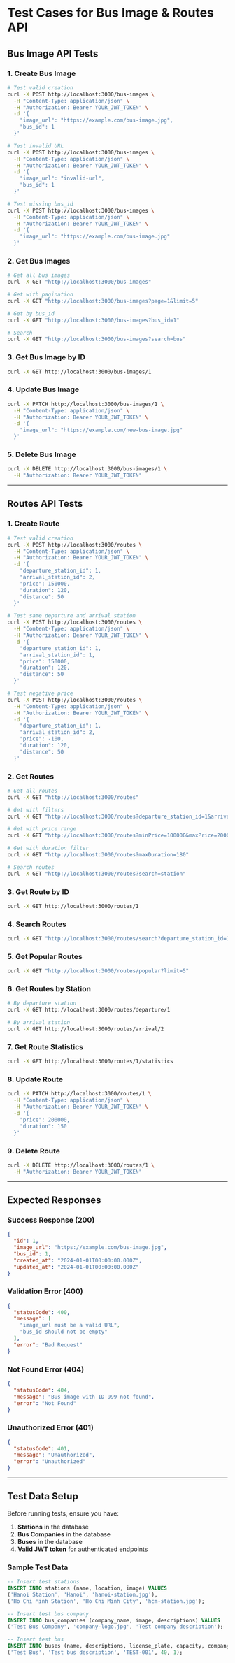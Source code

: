 # Test Cases for Bus Image & Routes API

## Bus Image API Tests

### 1. Create Bus Image
```bash
# Test valid creation
curl -X POST http://localhost:3000/bus-images \
  -H "Content-Type: application/json" \
  -H "Authorization: Bearer YOUR_JWT_TOKEN" \
  -d '{
    "image_url": "https://example.com/bus-image.jpg",
    "bus_id": 1
  }'

# Test invalid URL
curl -X POST http://localhost:3000/bus-images \
  -H "Content-Type: application/json" \
  -H "Authorization: Bearer YOUR_JWT_TOKEN" \
  -d '{
    "image_url": "invalid-url",
    "bus_id": 1
  }'

# Test missing bus_id
curl -X POST http://localhost:3000/bus-images \
  -H "Content-Type: application/json" \
  -H "Authorization: Bearer YOUR_JWT_TOKEN" \
  -d '{
    "image_url": "https://example.com/bus-image.jpg"
  }'
```

### 2. Get Bus Images
```bash
# Get all bus images
curl -X GET "http://localhost:3000/bus-images"

# Get with pagination
curl -X GET "http://localhost:3000/bus-images?page=1&limit=5"

# Get by bus_id
curl -X GET "http://localhost:3000/bus-images?bus_id=1"

# Search
curl -X GET "http://localhost:3000/bus-images?search=bus"
```

### 3. Get Bus Image by ID
```bash
curl -X GET http://localhost:3000/bus-images/1
```

### 4. Update Bus Image
```bash
curl -X PATCH http://localhost:3000/bus-images/1 \
  -H "Content-Type: application/json" \
  -H "Authorization: Bearer YOUR_JWT_TOKEN" \
  -d '{
    "image_url": "https://example.com/new-bus-image.jpg"
  }'
```

### 5. Delete Bus Image
```bash
curl -X DELETE http://localhost:3000/bus-images/1 \
  -H "Authorization: Bearer YOUR_JWT_TOKEN"
```

---

## Routes API Tests

### 1. Create Route
```bash
# Test valid creation
curl -X POST http://localhost:3000/routes \
  -H "Content-Type: application/json" \
  -H "Authorization: Bearer YOUR_JWT_TOKEN" \
  -d '{
    "departure_station_id": 1,
    "arrival_station_id": 2,
    "price": 150000,
    "duration": 120,
    "distance": 50
  }'

# Test same departure and arrival station
curl -X POST http://localhost:3000/routes \
  -H "Content-Type: application/json" \
  -H "Authorization: Bearer YOUR_JWT_TOKEN" \
  -d '{
    "departure_station_id": 1,
    "arrival_station_id": 1,
    "price": 150000,
    "duration": 120,
    "distance": 50
  }'

# Test negative price
curl -X POST http://localhost:3000/routes \
  -H "Content-Type: application/json" \
  -H "Authorization: Bearer YOUR_JWT_TOKEN" \
  -d '{
    "departure_station_id": 1,
    "arrival_station_id": 2,
    "price": -100,
    "duration": 120,
    "distance": 50
  }'
```

### 2. Get Routes
```bash
# Get all routes
curl -X GET "http://localhost:3000/routes"

# Get with filters
curl -X GET "http://localhost:3000/routes?departure_station_id=1&arrival_station_id=2"

# Get with price range
curl -X GET "http://localhost:3000/routes?minPrice=100000&maxPrice=200000"

# Get with duration filter
curl -X GET "http://localhost:3000/routes?maxDuration=180"

# Search routes
curl -X GET "http://localhost:3000/routes?search=station"
```

### 3. Get Route by ID
```bash
curl -X GET http://localhost:3000/routes/1
```

### 4. Search Routes
```bash
curl -X GET "http://localhost:3000/routes/search?departure_station_id=1&arrival_station_id=2"
```

### 5. Get Popular Routes
```bash
curl -X GET "http://localhost:3000/routes/popular?limit=5"
```

### 6. Get Routes by Station
```bash
# By departure station
curl -X GET http://localhost:3000/routes/departure/1

# By arrival station
curl -X GET http://localhost:3000/routes/arrival/2
```

### 7. Get Route Statistics
```bash
curl -X GET http://localhost:3000/routes/1/statistics
```

### 8. Update Route
```bash
curl -X PATCH http://localhost:3000/routes/1 \
  -H "Content-Type: application/json" \
  -H "Authorization: Bearer YOUR_JWT_TOKEN" \
  -d '{
    "price": 200000,
    "duration": 150
  }'
```

### 9. Delete Route
```bash
curl -X DELETE http://localhost:3000/routes/1 \
  -H "Authorization: Bearer YOUR_JWT_TOKEN"
```

---

## Expected Responses

### Success Response (200)
```json
{
  "id": 1,
  "image_url": "https://example.com/bus-image.jpg",
  "bus_id": 1,
  "created_at": "2024-01-01T00:00:00.000Z",
  "updated_at": "2024-01-01T00:00:00.000Z"
}
```

### Validation Error (400)
```json
{
  "statusCode": 400,
  "message": [
    "image_url must be a valid URL",
    "bus_id should not be empty"
  ],
  "error": "Bad Request"
}
```

### Not Found Error (404)
```json
{
  "statusCode": 404,
  "message": "Bus image with ID 999 not found",
  "error": "Not Found"
}
```

### Unauthorized Error (401)
```json
{
  "statusCode": 401,
  "message": "Unauthorized",
  "error": "Unauthorized"
}
```

---

## Test Data Setup

Before running tests, ensure you have:

1. **Stations** in the database
2. **Bus Companies** in the database  
3. **Buses** in the database
4. **Valid JWT token** for authenticated endpoints

### Sample Test Data
```sql
-- Insert test stations
INSERT INTO stations (name, location, image) VALUES 
('Hanoi Station', 'Hanoi', 'hanoi-station.jpg'),
('Ho Chi Minh Station', 'Ho Chi Minh City', 'hcm-station.jpg');

-- Insert test bus company
INSERT INTO bus_companies (company_name, image, descriptions) VALUES 
('Test Bus Company', 'company-logo.jpg', 'Test company description');

-- Insert test bus
INSERT INTO buses (name, descriptions, license_plate, capacity, company_id) VALUES 
('Test Bus', 'Test bus description', 'TEST-001', 40, 1);
```




